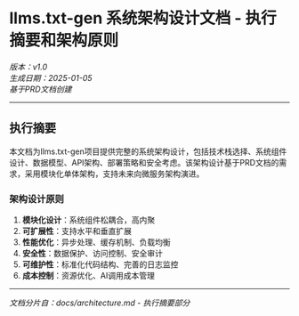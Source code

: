 # llms.txt-gen 系统架构设计文档 - 执行摘要和架构原则

*版本：v1.0*  
*生成日期：2025-01-05*  
*基于PRD文档创建*

---

## 执行摘要

本文档为llms.txt-gen项目提供完整的系统架构设计，包括技术栈选择、系统组件设计、数据模型、API架构、部署策略和安全考虑。该架构设计基于PRD文档的需求，采用模块化单体架构，支持未来向微服务架构演进。

### 架构设计原则

1. **模块化设计**：系统组件松耦合，高内聚
2. **可扩展性**：支持水平和垂直扩展
3. **性能优化**：异步处理、缓存机制、负载均衡
4. **安全性**：数据保护、访问控制、安全审计
5. **可维护性**：标准化代码结构、完善的日志监控
6. **成本控制**：资源优化、AI调用成本管理

---

*文档分片自：docs/architecture.md - 执行摘要部分*